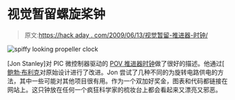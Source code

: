 # 视觉暂留螺旋桨钟

> 原文:[https://hack aday . com/2009/06/13/视觉暂留-推进器-时钟/](https://hackaday.com/2009/06/13/persistence-of-vision-propeller-clock/)

![](../Images/b3170283a0a8799a93639b6841ba154b.png "spiffy looking propeller clock")

[Jon Stanley]对 PIC 微控制器驱动的 [POV 推进器时钟](http://www.electronixandmore.com/project/propclock/index.html)做了很好的描述。他通过[ [鲍勃·布利克](http://www.bobblick.com/techref/projects/propclock/propclock.html)对原始设计进行了改进。Jon 尝试了几种不同的为旋转电路供电的方法，其中一些可能对其他项目很有用。作为一个双加好奖金，图表和代码都链接在网站上。这只钟放在任何一个疯狂科学家的梳妆台上都会看起来又漂亮又邪恶。
